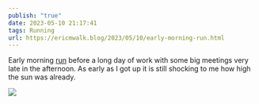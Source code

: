 ```yaml
---
publish: "true"
date: 2023-05-10 21:17:41
tags: Running
url: https://ericmwalk.blog/2023/05/10/early-morning-run.html
---
```


Early morning [run](http://www.strava.com/activities/9045036944) before a long day of work with some big meetings very late in the afternoon. As early as I got up it is still shocking to me how high the sun was already.

![](https://ericmwalk.blog/uploads/2023/d000e38103.jpg)